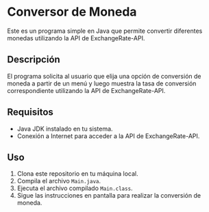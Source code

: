 # Conversor de Moneda

Este es un programa simple en Java que permite convertir diferentes monedas utilizando la API de ExchangeRate-API.

## Descripción

El programa solicita al usuario que elija una opción de conversión de moneda a partir de un menú y luego muestra la tasa de conversión correspondiente utilizando la API de ExchangeRate-API.

## Requisitos

- Java JDK instalado en tu sistema.
- Conexión a Internet para acceder a la API de ExchangeRate-API.

## Uso

1. Clona este repositorio en tu máquina local.
2. Compila el archivo `Main.java`.
3. Ejecuta el archivo compilado `Main.class`.
4. Sigue las instrucciones en pantalla para realizar la conversión de moneda.


